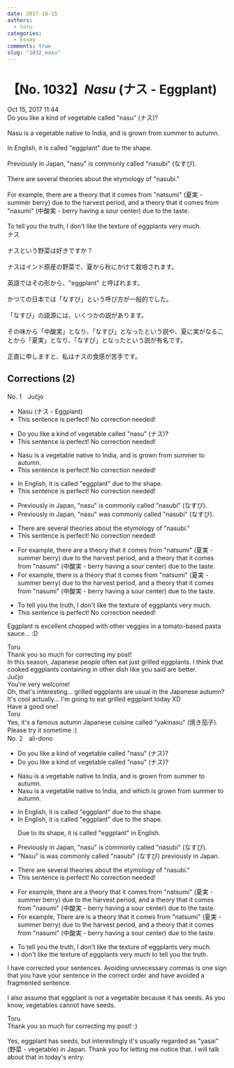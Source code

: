```yaml
---
date: 2017-10-15
authors:
  - toru
categories:
  - Essay
comments: true
slug: "1032_nasu"
---
```


# 【No. 1032】<strong><em>Nasu</em></strong> (ナス - Eggplant)
<div class="date">Oct 15, 2017 11:44</div>
<div id="post"><div id="body_show_ori">
Do you like a kind of vegetable called "nasu" (ナス)?<br/><br/>Nasu is a vegetable native to India, and is grown from summer to autumn.<br/><br/>In English, it is called "eggplant" due to the shape.<br/><br/>Previously in Japan, "nasu" is commonly called "nasubi" (なすび).<br/><br/>There are several theories about the etymology of "nasubi."<br/><br/>For example, there are a theory that it comes from "natsumi" (夏実 - summer berry) due to the harvest period, and a theory that it comes from "nasumi" (中酸実 - berry having a sour center) due to the taste.<br/><br/>To tell you the truth, I don't like the texture of eggplants very much.
</div></div>

<!-- more -->

<div id="post_ja"><div id="body_show_mo">
ナス<br/><br/>ナスという野菜は好きですか？<br/><br/>ナスはインド原産の野菜で、夏から秋にかけて栽培されます。<br/><br/>英語ではその形から、"eggplant" と呼ばれます。<br/><br/>かつての日本では「なすび」という呼び方が一般的でした。<br/><br/>「なすび」の語源には、いくつかの説があります。<br/><br/>その味から「中酸実」となり、「なすび」となったという説や、夏に実がなることから「夏実」となり、「なすび」となったという説が有名です。<br/><br/>正直に申しますと、私はナスの食感が苦手です。
</div></div>

## Corrections (2)
<div id="block"><div class="first_name"> No. 1　<span class="just_name">Juĉjo</span></div><div id="block2">
<ul class="correction_field">
<li class="incorrect">Nasu (ナス - Eggplant)</li>
<li class="corrected perfect">This sentence is perfect! No correction needed!</li>
</ul>
<ul class="correction_field">
<li class="incorrect">Do you like a kind of vegetable called "nasu" (ナス)?</li>
<li class="corrected perfect">This sentence is perfect! No correction needed!</li>
</ul>
<ul class="correction_field">
<li class="incorrect">Nasu is a vegetable native to India, and is grown from summer to autumn.</li>
<li class="corrected perfect">This sentence is perfect! No correction needed!</li>
</ul>
<ul class="correction_field">
<li class="incorrect">In English, it is called "eggplant" due to the shape.</li>
<li class="corrected perfect">This sentence is perfect! No correction needed!</li>
</ul>
<ul class="correction_field">
<li class="incorrect">Previously in Japan, "nasu" is commonly called "nasubi" (なすび).</li>
<li class="corrected correct">
Previously in Japan, "nasu" <span class="f_blue">was</span> commonly called "nasubi" (なすび).
</li>
</ul>
<ul class="correction_field">
<li class="incorrect">There are several theories about the etymology of "nasubi."</li>
<li class="corrected perfect">This sentence is perfect! No correction needed!</li>
</ul>
<ul class="correction_field">
<li class="incorrect">For example, there are a theory that it comes from "natsumi" (夏実 - summer berry) due to the harvest period, and a theory that it comes from "nasumi" (中酸実 - berry having a sour center) due to the taste.</li>
<li class="corrected correct">
For example, there <span class="f_blue">is</span> a theory that it comes from "natsumi" (夏実 - summer berry) due to the harvest period, and a theory that it comes from "nasumi" (中酸実 - berry having a sour center) due to the taste.
</li>
</ul>
<ul class="correction_field">
<li class="incorrect">To tell you the truth, I don't like the texture of eggplants very much.</li>
<li class="corrected perfect">This sentence is perfect! No correction needed!</li>
</ul>
<p class="comment_small">
 Eggplant is excellent chopped with other veggies in a tomato-based pasta sauce... :D
</p>

</div><div class="name"><span class="just_name">Toru</span><br>
Thank you so much for correcting my post!<br/>In this season, Japanese people often eat just grilled eggplants. I think that cooked eggplants containing in other dish like you said are better.
</div>
<div class="name"><span class="just_name">Juĉjo</span><br>
You're very welcome!<br/>Oh, that's interesting... grilled eggplants are usual in the Japanese autumn? It's cool actually... I'm going to eat grilled eggplant today XD<br/>Have a good one!
</div>
<div class="name"><span class="just_name">Toru</span><br>
Yes, it's a famous autumn Japanese cuisine called "yakinasu" (焼き茄子).<br/>Please try it sometime :)
</div>
</div>
<div id="block"><div class="first_name"> No. 2　<span class="just_name">ali-dono</span></div><div id="block2">
<ul class="correction_field">
<li class="incorrect">Do you like a kind of vegetable called "nasu" (ナス)?</li>
<li class="corrected correct">
Do you like a <span class="sline">kind of</span> vegetable called "nasu" (ナス)?
</li>
</ul>
<ul class="correction_field">
<li class="incorrect">Nasu is a vegetable native to India, and is grown from summer to autumn.</li>
<li class="corrected correct">
Nasu is a vegetable native to India, <span class="sline">and</span> <span class="sline">which </span>is grown from summer to autumn.
</li>
</ul>
<ul class="correction_field">
<li class="incorrect">In English, it is called "eggplant" due to the shape.</li>
<li class="corrected correct">
In English, it is called "eggplant" due to the shape.
<p class="correction_comment">Due to its shape, it is called "eggplant" in English.</p>
</li>
</ul>
<ul class="correction_field">
<li class="incorrect">Previously in Japan, "nasu" is commonly called "nasubi" (なすび).</li>
<li class="corrected correct">
 "<span class="f_blue">N</span>asu" <span class="sline">is</span> <span class="f_blue">was </span>commonly called "nasubi" (なすび) <span class="f_blue">p</span><span class="f_gray">reviously in Japan</span>.
</li>
</ul>
<ul class="correction_field">
<li class="incorrect">There are several theories about the etymology of "nasubi."</li>
<li class="corrected perfect">This sentence is perfect! No correction needed!</li>
</ul>
<ul class="correction_field">
<li class="incorrect">For example, there are a theory that it comes from "natsumi" (夏実 - summer berry) due to the harvest period, and a theory that it comes from "nasumi" (中酸実 - berry having a sour center) due to the taste.</li>
<li class="corrected correct">
<span class="sline">For example, </span><span class="f_blue">T</span>here <span class="sline">are</span> <span class="f_blue">is </span>a theory that it comes from "natsumi" (夏実 - summer berry) due to the harvest period<span class="sline">, </span>and a theory that it comes from "nasumi" (中酸実 - berry having a sour center) due to the taste.
</li>
</ul>
<ul class="correction_field">
<li class="incorrect">To tell you the truth, I don't like the texture of eggplants very much.</li>
<li class="corrected correct">
I don't like the texture of eggplants very much <span class="f_gray">to tell you the truth</span>.
</li>
</ul>
<p class="comment_small">
 I have corrected your sentences. Avoiding unnecessary commas is one sign that you have your sentence in the correct order and have avoided a fragmented sentence.
 <br/>
 <br/>
 I also assume that eggplant is not a vegetable because it has seeds. As you know, vegetables cannot have seeds.
</p>

</div><div class="name"><span class="just_name">Toru</span><br>
Thank you so much for correcting my post! :)<br/><br/>Yes, eggplant has seeds, but interestingly it's usually regarded as "yasai" (野菜 - vegetable) in Japan. Thank you for letting me notice that. I will talk about that in today's entry.
</div>
</div>
